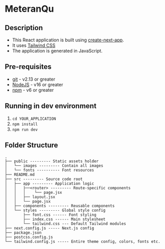 # MeteranQu

## Description

- This React application is built using [create-next-app](https://github.com/vercel/next.js/tree/canary/packages/create-next-app).
- It uses [Tailwind CSS](https://tailwindcss.com/)
- The application is generated in JavaScript.

## Pre-requisites

- [git](https://git-scm.com/) - v2.13 or greater
- [NodeJS](https://nodejs.org/en/) - v16 or greater
- [npm](https://www.npmjs.com/) - v6 or greater

## Running in dev environment

1. `cd YOUR_APPLICATION`
2. `npm install`
3. `npm run dev`

## Folder Structure

```
.
├── public --------- Static assets holder
│   └── images --------- Contain all images
│   └── fonts ---------- Font resources
├── README.md
├── src --------- Source code root
│   ├── app --------- Application logic
│   │   ├──<router> --------- Route-specific components
│   │   │    └── page.jsx
│   │   ├── layout.jsx
│   │   └── page.jsx
│   ├── components --------- Reusable components
│   └── styles --------- Global style config
│       ├── font.css ------ Font styling
│       ├── index.css ------ Main stylesheet
│       └── tailwind.css --- Default Tailwind modules
├── next.config.js ----- Next.js config
├── package.json
├── postcss.config.js
└── tailwind.config.js ----- Entire theme config, colors, fonts etc.
```
